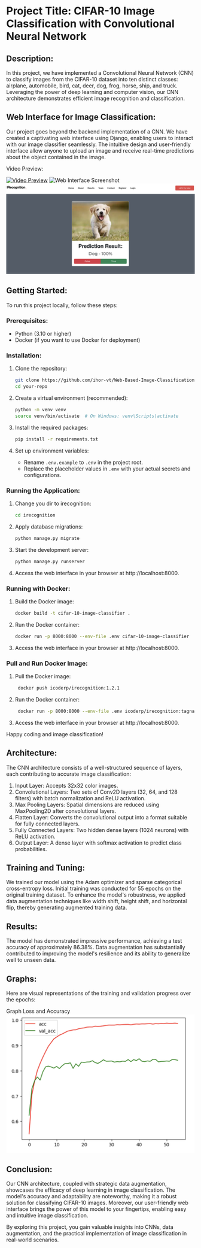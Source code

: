 # Project Title: CIFAR-10 Image Classification with Convolutional Neural Network

## Description:
In this project, we have implemented a Convolutional Neural Network (CNN) to classify images from the CIFAR-10 dataset into ten distinct classes: airplane, automobile, bird, cat, deer, dog, frog, horse, ship, and truck. Leveraging the power of deep learning and computer vision, our CNN architecture demonstrates efficient image recognition and classification.

## Web Interface for Image Classification:
Our project goes beyond the backend implementation of a CNN. We have created a captivating web interface using Django, enabling users to interact with our image classifier seamlessly. The intuitive design and user-friendly interface allow anyone to upload an image and receive real-time predictions about the object contained in the image.

Video Preview:

[![Video Preview](https://img.youtube.com/vi/ZBydHd9l5uA/0.jpg)](https://www.youtube.com/watch?v=ZBydHd9l5uA)
![Web Interface Screenshot](/img/web-i.png)
![Web Interface Screenshot](/img/web-predict.png)

## Getting Started:

To run this project locally, follow these steps:

### Prerequisites:

- Python (3.10 or higher)
- Docker (if you want to use Docker for deployment)

### Installation:

1. Clone the repository:
   ```bash
   git clone https://github.com/ihor-vt/Web-Based-Image-Classification-with-CIFAR-10-Datase.git
   cd your-repo
   ```

2. Create a virtual environment (recommended):
   ```bash
   python -m venv venv
   source venv/bin/activate  # On Windows: venv\Scripts\activate
   ```

3. Install the required packages:
   ```bash
   pip install -r requirements.txt
   ```

4. Set up environment variables:
   - Rename `.env.example` to `.env` in the project root.
   - Replace the placeholder values in `.env` with your actual secrets and configurations.

### Running the Application:

1. Change you dir to irecognition:
   ```bash
   cd irecognition
   ```

2. Apply database migrations:
   ```bash
   python manage.py migrate
   ```

3. Start the development server:
   ```bash
   python manage.py runserver
   ```

4. Access the web interface in your browser at http://localhost:8000.

### Running with Docker:

1. Build the Docker image:
   ```bash
   docker build -t cifar-10-image-classifier .
   ```

2. Run the Docker container:
   ```bash
   docker run -p 8000:8000 --env-file .env cifar-10-image-classifier
   ```

3. Access the web interface in your browser at http://localhost:8000.

### Pull and Run Docker Image:

1. Pull the Docker image:
   ```bash
    docker push icoderp/irecognition:1.2.1
   ```

2. Run the Docker container:
   ```bash
    docker run -p 8000:8000 --env-file .env icoderp/irecognition:tagname
   ```

3. Access the web interface in your browser at http://localhost:8000.


Happy coding and image classification!

## Architecture:
The CNN architecture consists of a well-structured sequence of layers, each contributing to accurate image classification:

1. Input Layer: Accepts 32x32 color images.
2. Convolutional Layers: Two sets of Conv2D layers (32, 64, and 128 filters) with batch normalization and ReLU activation.
3. Max Pooling Layers: Spatial dimensions are reduced using MaxPooling2D after convolutional layers.
4. Flatten Layer: Converts the convolutional output into a format suitable for fully connected layers.
5. Fully Connected Layers: Two hidden dense layers (1024 neurons) with ReLU activation.
6. Output Layer: A dense layer with softmax activation to predict class probabilities.

## Training and Tuning:
We trained our model using the Adam optimizer and sparse categorical cross-entropy loss. Initial training was conducted for 55 epochs on the original training dataset. To enhance the model's robustness, we applied data augmentation techniques like width shift, height shift, and horizontal flip, thereby generating augmented training data.

## Results:
The model has demonstrated impressive performance, achieving a test accuracy of approximately 86.38%. Data augmentation has substantially contributed to improving the model's resilience and its ability to generalize well to unseen data.

## Graphs:
Here are visual representations of the training and validation progress over the epochs:

Graph Loss and Accuracy
![Graph Loss and Accuracy](/img/graph_loss_accuracy.png)

## Conclusion:
Our CNN architecture, coupled with strategic data augmentation, showcases the efficacy of deep learning in image classification. The model's accuracy and adaptability are noteworthy, making it a robust solution for classifying CIFAR-10 images. Moreover, our user-friendly web interface brings the power of this model to your fingertips, enabling easy and intuitive image classification.

By exploring this project, you gain valuable insights into CNNs, data augmentation, and the practical implementation of image classification in real-world scenarios.